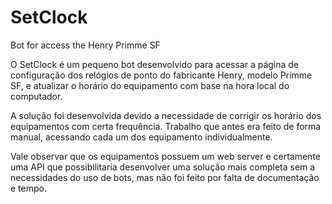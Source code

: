 # SetClock
Bot for access the Henry Primme SF

O SetClock é um pequeno bot desenvolvido para acessar a página de configuração dos relógios de ponto do fabricante Henry, modelo Primme SF, e atualizar o horário do equipamento com base na hora local do computador.  

A solução foi desenvolvida devido a necessidade de corrigir os horário dos equipamentos com certa frequência. Trabalho que antes era feito de forma manual, acessando cada um dos equipamento individualmente.

Vale observar que os equipamentos possuem um web server e certamente uma API que possibilitaria desenvolver uma solução mais completa sem a necessidades do uso de bots, mas não foi feito por falta de documentação e tempo.

